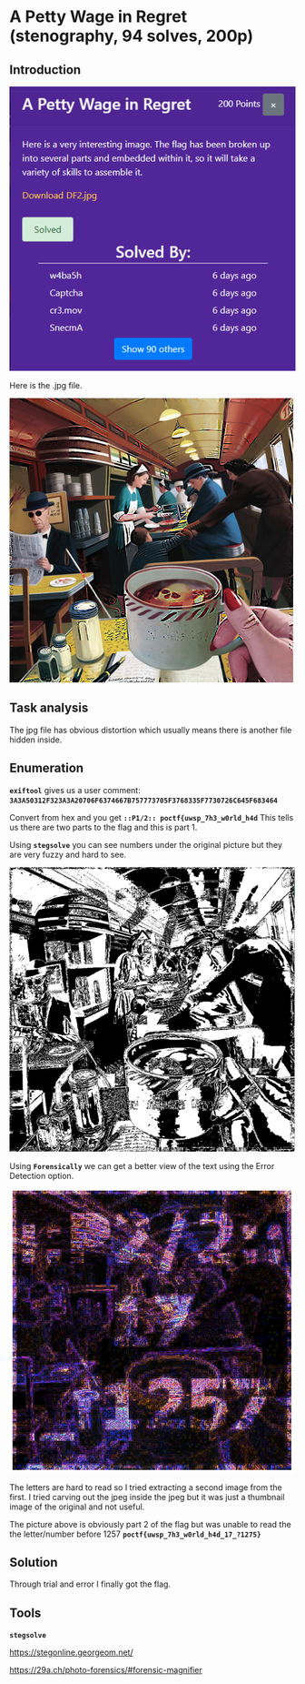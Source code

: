 # A Petty Wage in Regret (stenography, 94 solves, 200p)

## Introduction

<p align="left">
  <img height=500 img src=./readme_assets/challenge.png/>
</p>

Here is the .jpg file.

<p align="left">
  <img height=500 img src=./readme_assets/DF2.jpg/>
</p>

## Task analysis

The jpg file has obvious distortion which usually means there is another file hidden inside.

## Enumeration

**`exiftool`** gives us a user comment: **`3A3A50312F323A3A20706F6374667B757773705F3768335F7730726C645F683464`**

Convert from hex and you get **`::P1/2:: poctf{uwsp_7h3_w0rld_h4d`**
This tells us there are two parts to the flag and this is part 1. 

Using **`stegsolve`** you can see numbers under the original picture but they are very fuzzy and hard to see.

<p align="left">
  <img height=500 img src=./readme_assets/ds2fuzzy.png/>
</p>

Using **`Forensically`** we can get a better view of the text using the Error Detection option.

<p align="left">
  <img height=500 img src=./readme_assets/DS2.png/>
</p>

The letters are hard to read so I tried extracting a second image from the first. I tried carving out the jpeg inside the jpeg but it was just a thumbnail image of the original and not useful.

The picture above is obviously part 2 of the flag but was unable to read the the letter/number before 1257 **`poctf{uwsp_7h3_w0rld_h4d_17_?1275}`**

## Solution

Through trial and error I finally got the flag.

## Tools

**`stegsolve`**

https://stegonline.georgeom.net/

https://29a.ch/photo-forensics/#forensic-magnifier
